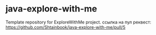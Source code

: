 # java-explore-with-me
Template repository for ExploreWithMe project.
ссылка на пул реквест: https://github.com/Shtainbook/java-explore-with-me/pull/5
